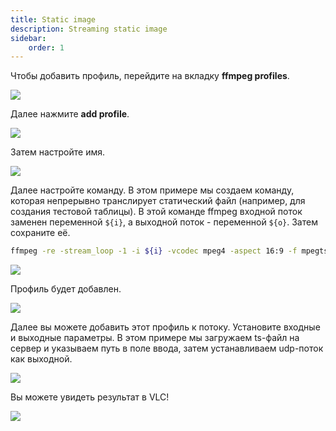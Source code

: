 ```yaml
---
title: Static image
description: Streaming static image
sidebar:
    order: 1
---
```


Чтобы добавить профиль, перейдите на вкладку **ffmpeg profiles**.

![](https://cesbo.b-cdn.net/senta/help/streamer/add-prof-tab.png)

Далее нажмите **add profile**.

![](https://cesbo.b-cdn.net/senta/help/streamer/add-prof.png)

Затем настройте имя.

![](https://cesbo.b-cdn.net/senta/help/streamer/supname.png)

Далее настройте команду. В этом примере мы создаем команду, которая непрерывно транслирует статический файл (например, для создания тестовой таблицы). В этой команде ffmpeg входной поток заменен переменной `${i}`, а выходной поток - переменной `${o}`. Затем сохраните её.

```bash
ffmpeg -re -stream_loop -1 -i ${i} -vcodec mpeg4 -aspect 16:9 -f mpegts ${o}
```

![](https://cesbo.b-cdn.net/senta/help/streamer/promt.png)

Профиль будет добавлен.

![](https://cesbo.b-cdn.net/senta/help/streamer/profile-added.png)

Далее вы можете добавить этот профиль к потоку. Установите входные и выходные параметры. В этом примере мы загружаем ts-файл на сервер и указываем путь в поле ввода, затем устанавливаем udp-поток как выходной.

![](https://cesbo.b-cdn.net/senta/help/streamer/set-prof.png)

Вы можете увидеть результат в VLC!

![](https://cesbo.b-cdn.net/senta/help/streamer/matras.png)